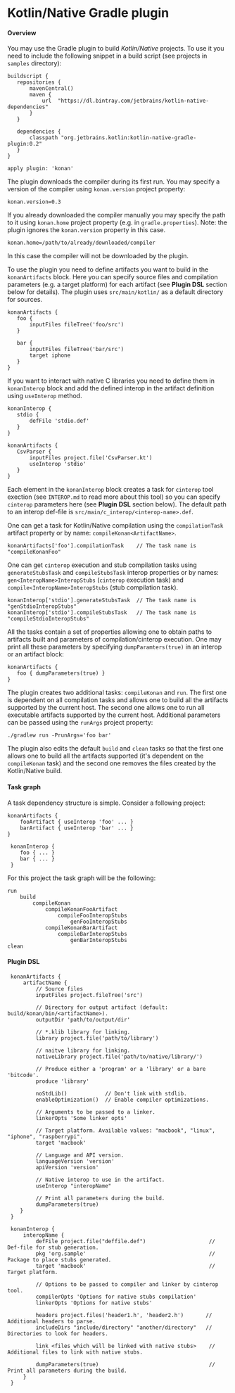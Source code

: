 # Kotlin/Native Gradle plugin

#### Overview
You may use the Gradle plugin to build _Kotlin/Native_ projects. To use it you need to include the following snippet in
a build script (see projects in `samples` directory):

    buildscript {
       repositories {
           mavenCentral()
           maven {
               url  "https://dl.bintray.com/jetbrains/kotlin-native-dependencies"
           }
       }

       dependencies {
           classpath "org.jetbrains.kotlin:kotlin-native-gradle-plugin:0.2"
       }
    }

    apply plugin: 'konan'

The plugin downloads the compiler during its first run. You may specify a version of the compiler using `konan.version`
project property:

    konan.version=0.3

If you already downloaded the compiler manually you may specify the path to it using `konan.home` project property (e.g.
 in `gradle.properties`). Note: the plugin ignores the `konan.version` property in this case.

    konan.home=/path/to/already/downloaded/compiler

In this case the compiler will not be downloaded by the plugin.

To use the plugin you need to define artifacts you want to build in the `konanArtifacts` block. Here you can specify
source files and compilation parameters (e.g. a target platform) for each artifact (see **Plugin DSL** section below for
details). The plugin uses `src/main/kotlin/` as a default directory for sources.

    konanArtifacts {
       foo {
           inputFiles fileTree('foo/src')
       }

       bar {
           inputFiles fileTree('bar/src')
           target iphone
       }
    }

If you want to interact with native C libraries you need to define them in `konanInterop` block and add the defined
interop in the artifact definition using `useInterop` method.

    konanInterop {
       stdio {
           defFile 'stdio.def'
       }
    }

    konanArtifacts {
       CsvParser {
           inputFiles project.file('CsvParser.kt')
           useInterop 'stdio'
       }
    }

Each element in the `konanInterop` block creates a task for `cinterop` tool exection (see `INTEROP.md` to read more
about this tool) so you can specify `cinterop` parameters here (see **Plugin DSL** section below). The default path to
an interop def-file is `src/main/c_interop/<interop-name>.def`.

One can get a task for Kotlin/Native compilation using the `compilationTask` artifact property or by name:
`compileKonan<ArtifactName>`.

    konanArtifacts['foo'].compilationTask    // The task name is "compileKonanFoo"

One can get `cinterop` execution and stub compilation tasks using `generateStubsTask` and `compileStubsTask`
interop properties or by names: `gen<InteropName>InteropStubs` (`cinterop` execution task) and
`compile<InteropName>InteropStubs` (stub compilation task).

    konanInterop['stdio'].generateStubsTask  // The task name is "genStdioInteropStubs"
    konanInterop['stdio'].compileStubsTask   // The task name is "compileStdioInteropStubs"

All the tasks contain a set of properties allowing one to obtain paths to artifacts built and parameters of compilation/cinterop
execution. One may print all these parameters by specifying `dumpParamters(true)` in an interop or an artifact block:
    
    konanArtifacts {
       foo { dumpParameters(true) }
    }
    
The plugin creates two additional tasks: `compileKonan` and `run`. The first one is dependent on all compilation
tasks and allows one to build all the artifacts supported by the current host. The second one allows one to run all
executable artifacts supported by the current host. Additional parameters can be passed using the `runArgs` project
property:

    ./gradlew run -PrunArgs='foo bar'

The plugin also edits the default `build` and `clean` tasks so that the first one allows one to build all the artifacts
supported (it's dependent on the `compileKonan` task) and the second one removes the files created by the Kotlin/Native
build.

#### Task graph

A task dependency structure is simple. Consider a following project:

    konanArtifacts {
        fooArtifact { useInterop 'foo' ... }
        barArtifact { useInterop 'bar' ... }
    }
     
     konanInterop {
        foo { ... }
        bar { ... }
     }
     
For this project the task graph will be the following:

    run
        build
            compileKonan
                compileKonanFooArtifact
                    compileFooInteropStubs
                        genFooInteropStubs
                compileKonanBarArtifact
                    compileBarInteropStubs
                        genBarInteropStubs
    clean

#### Plugin DSL

     konanArtifacts {
         artifactName {
             // Source files
             inputFiles project.fileTree('src')

             // Directory for output artifact (default: build/konan/bin/<artifactName>).
             outputDir 'path/to/output/dir'

             // *.klib library for linking.
             library project.file('path/to/library')

             // naitve library for linking.
             nativeLibrary project.file('path/to/native/library/')

             // Produce either a 'program' or a 'library' or a bare 'bitcode'.
             produce 'library'     

             noStdLib()            // Don't link with stdlib.
             enableOptimization()  // Enable compiler optimizations.

             // Arguments to be passed to a linker.
             linkerOpts 'Some linker opts'

             // Target platform. Available values: "macbook", "linux", "iphone", "raspberrypi".
             target 'macbook'

             // Language and API version.
             languageVersion 'version'
             apiVersion 'version'

             // Native interop to use in the artifact.
             useInterop "interopName"
             
             // Print all parameters during the build.
             dumpParameters(true)
        }
     }

     konanInterop {
         interopName {
             defFile project.file("deffile.def")                    // Def-file for stub generation.
             pkg 'org.sample'                                       // Package to place stubs generated.
             target 'macbook'                                       // Target platform.

             // Options to be passed to compiler and linker by cinterop tool.
             compilerOpts 'Options for native stubs compilation'
             linkerOpts 'Options for native stubs'

             headers project.files('header1.h', 'header2.h')       // Additional headers to parse.
             includeDirs "include/directory" "another/directory"   // Directories to look for headers.

             link <files which will be linked with native stubs>    // Additional files to link with native stubs.
             
             dumpParameters(true)                                   // Print all parameters during the build.                       
         }
     }
